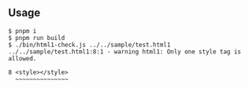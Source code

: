 ## Usage

```console
$ pnpm i
$ pnpm run build
$ ./bin/html1-check.js ../../sample/test.html1
../../sample/test.html1:8:1 - warning html1: Only one style tag is allowed.

8 <style></style>
  ~~~~~~~~~~~~~~~
```
